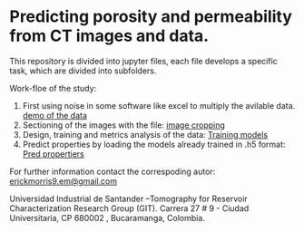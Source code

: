 # Predicting porosity and permeability from CT images and data.
This repository is divided into jupyter files, each file develops a specific task, which are divided into subfolders.

Work-floe of the study:
1. First using noise in some software like excel to multiply the avilable data. [demo of the data](https://github.com/iamorris00/Tomography-poro-perm/tree/main/available%20data)
2. Sectioning of the images with the file: [image cropping](https://github.com/iamorris00/Tomography-poro-perm/tree/main/Image_Cropping)
3. Design, training and metrics analysis of the data: [Training models](https://github.com/iamorris00/Tomography-poro-perm/tree/main/Design%20and%20training%20of%20the%20models)
4. Predict properties by loading the models already trained in .h5 format: [Pred propertiers](https://github.com/iamorris00/Tomography-poro-perm/tree/main/Predict%20properties)

For further information contact the correspoding autor: erickmorris9.em@gmail.com

Universidad Industrial de Santander –Tomography for Reservoir Characterization Research Group (GIT). Carrera 27 # 9 - Ciudad Universitaria, CP 680002 , Bucaramanga, Colombia.
